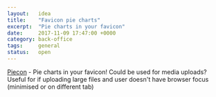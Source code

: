 ```yaml
---
layout:   idea
title:    "Favicon pie charts"
excerpt:  "Pie charts in your favicon"
date:     2017-11-09 17:47:00 +0000
category: back-office
tags:     general
status:   open
---
```


[Piecon](http://lipka.github.com/piecon/) - Pie charts in your favicon! Could be used for media uploads? Useful for if uploading large files and user doesn't have browser focus (minimised or on different tab)
